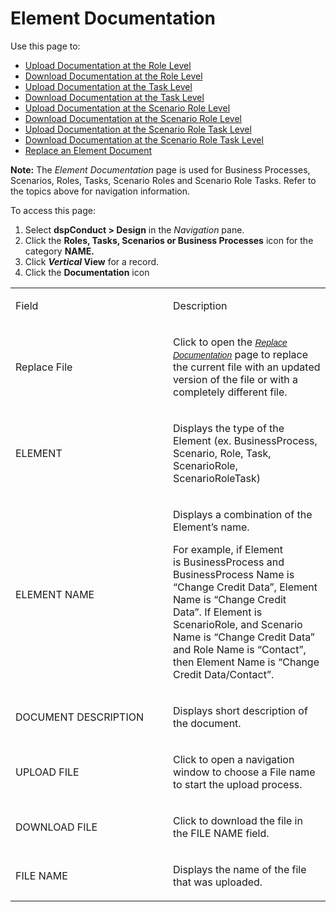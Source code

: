 # Element Documentation

<div class="use">

Use this page to:

  - [Upload Documentation at the Role
    Level](../Use_Cases/Upload_Documentation_at_the_Role_Level.htm)
  - [Download Documentation at the Role
    Level](../Use_Cases/Download_Documentation_at_the_Role_Level.htm)
  - [Upload Documentation at the Task
    Level](../Use_Cases/Upload_Documentation_at_the_Task_Level.htm)
  - [Download Documentation at the Task
    Level](../Use_Cases/Download_Documentation_at_the_Task_Level.htm)
  - [Upload Documentation at the Scenario Role
    Level](../Use_Cases/Upload_Documentation_at_the_Scenario_Role_Level.htm)
  - [Download Documentation at the Scenario Role
    Level](../Use_Cases/Download_Documentation_at_the_Scenario_Role_Level.htm)
  - [Upload Documentation at the Scenario Role Task
    Level](../Use_Cases/Upload_Documentation_at_the_Scenario_Role_Task_Level.htm)
  - [Download Documentation at the Scenario Role Task
    Level](../Use_Cases/Download_Documentation_at_the_Scenario_Role_Task_Level.htm)
  - [Replace an Element
    Document](../Use_Cases/Replace_an_Element_Document.htm)

</div>

**Note:** The <span style="font-style: italic;">Element
Documentation</span> page is used for Business Processes, Scenarios,
Roles, Tasks, Scenario Roles and Scenario Role Tasks. Refer to the
topics above for navigation information.

To access this page:

1.  Select <span style="font-weight: bold;">dspConduct </span>**\>
    Design** in the *Navigation* pane.
2.  Click the **Roles, Tasks, Scenarios or Business Processes** icon for
    the category **NAME.**
3.  Click <span style="font-weight: bold;">*Vertical* View</span> for a
    record.
4.  Click the **Documentation** icon

<table>
<colgroup>
<col style="width: 50%" />
<col style="width: 50%" />
</colgroup>
<tbody>
<tr class="odd">
<td><p>Field</p></td>
<td><p>Description</p></td>
</tr>
<tr class="even">
<td><p>Replace File</p></td>
<td><p>Click to open the <span style="font-size: 10.5pt;font-family: Arial, sans-serif;color: #333333;font-style: italic;"><a href="../Use_Cases/Replace_Documentation.htm">Replace Documentation</a></span> page to replace the current file with an updated version of the file or with a completely different file.</p></td>
</tr>
<tr class="odd">
<td><p>ELEMENT</p></td>
<td><p>Displays the type of the Element (ex. BusinessProcess, Scenario, Role, Task, ScenarioRole, ScenarioRoleTask)</p></td>
</tr>
<tr class="even">
<td><p>ELEMENT NAME</p></td>
<td><p>Displays a combination of the Element’s name.</p>
<p>For example, if Element is BusinessProcess and BusinessProcess Name is “Change Credit Data”, Element Name is “Change Credit Data”. If Element is ScenarioRole, and Scenario Name is “Change Credit Data” and Role Name is “Contact”, then Element Name is “Change Credit Data/Contact”.</p></td>
</tr>
<tr class="odd">
<td><p>DOCUMENT DESCRIPTION</p></td>
<td><p>Displays short description of the document.</p></td>
</tr>
<tr class="even">
<td><p>UPLOAD FILE</p></td>
<td><p>Click to open a navigation window to choose a File name to start the upload process.</p></td>
</tr>
<tr class="odd">
<td><p>DOWNLOAD FILE</p></td>
<td><p>Click to download the file in the FILE NAME field.</p></td>
</tr>
<tr class="even">
<td><p>FILE NAME</p></td>
<td><p>Displays the name of the file that was uploaded.</p></td>
</tr>
</tbody>
</table>
